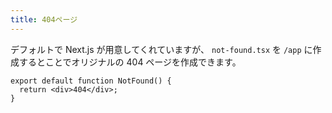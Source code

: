 ```yaml
---
title: 404ページ
---
```


デフォルトで Next.js が用意してくれていますが、 `not-found.tsx` を `/app` に作成するとことでオリジナルの 404 ページを作成できます。

```tsx:app/not-found.tsx
export default function NotFound() {
  return <div>404</div>;
}
```
